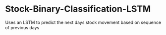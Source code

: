 # Stock-Binary-Classification-LSTM
 Uses an LSTM to predict the next days stock movement based on sequence of previous days
